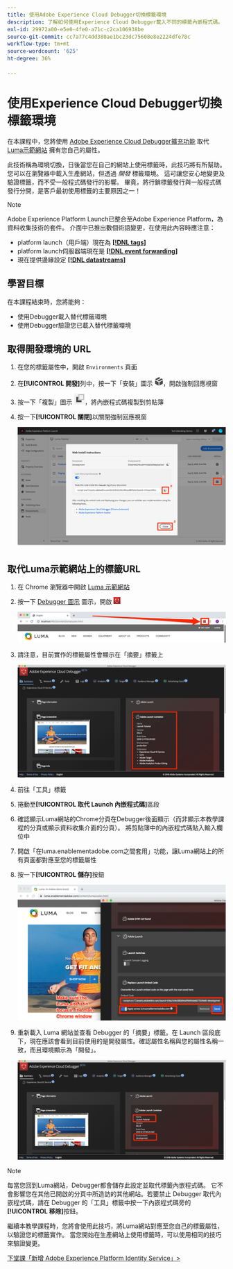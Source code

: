 ```yaml
---
title: 使用Adobe Experience Cloud Debugger切換標籤環境
description: 了解如何使用Experience Cloud Debugger載入不同的標籤內嵌程式碼。 本課程屬於「在網站中實作Experience Cloud」教學課程的一部分。
exl-id: 29972a00-e5e0-4fe0-a71c-c2ca106938be
source-git-commit: cc7a77c4dd380ae1bc23dc75608e8e2224dfe78c
workflow-type: tm+mt
source-wordcount: '625'
ht-degree: 36%

---
```


# 使用Experience Cloud Debugger切換標籤環境

在本課程中，您將使用 [Adobe Experience Cloud Debugger擴充功能](https://chrome.google.com/webstore/detail/adobe-experience-cloud-de/ocdmogmohccmeicdhlhhgepeaijenapj) 取代 [Luma示範網站](https://luma.enablementadobe.com/content/luma/us/en.html) 擁有您自己的屬性。

此技術稱為環境切換，日後當您在自己的網站上使用標籤時，此技巧將有所幫助。 您可以在瀏覽器中載入生產網站，但透過 *開發* 標籤環境。 這可讓您安心地變更及驗證標籤，而不受一般程式碼發行的影響。  畢竟，將行銷標籤發行與一般程式碼發行分開，是客戶最初使用標籤的主要原因之一！

>[!NOTE]
>
>Adobe Experience Platform Launch已整合至Adobe Experience Platform，為資料收集技術的套件。 介面中已推出數個術語變更，在使用此內容時應注意：
>
> * platform launch（用戶端）現在為 **[[!DNL tags]](https://experienceleague.adobe.com/docs/experience-platform/tags/home.html)**
> * platform launch伺服器端現在是 **[[!DNL event forwarding]](https://experienceleague.adobe.com/docs/experience-platform/tags/event-forwarding/overview.html)**
> * 現在提供邊緣設定 **[[!DNL datastreams]](https://experienceleague.adobe.com/docs/experience-platform/edge/fundamentals/datastreams.html)**


## 學習目標

在本課程結束時，您將能夠：

* 使用Debugger載入替代標籤環境
* 使用Debugger驗證您已載入替代標籤環境

## 取得開發環境的 URL

1. 在您的標籤屬性中，開啟 `Environments` 頁面

1. 在&#x200B;**[!UICONTROL 開發]**&#x200B;列中，按一下「安裝」圖示 ![「安裝」圖示](images/launch-installIcon.png)，開啟強制回應視窗

1. 按一下「複製」圖示 ![「複製」圖示](images/launch-copyIcon.png)，將內嵌程式碼複製到剪貼簿

1. 按一下&#x200B;**[!UICONTROL 關閉]**&#x200B;以關閉強制回應視窗

   ![「安裝」圖示](images/launch-copyInstallCode.png)

## 取代Luma示範網站上的標籤URL

1. 在 Chrome 瀏覽器中開啟 [Luma 示範網站](https://luma.enablementadobe.com/content/luma/us/en.html)

1. 按一下 [Debugger 圖示](https://chrome.google.com/webstore/detail/adobe-experience-cloud-de/ocdmogmohccmeicdhlhhgepeaijenapj) 圖示，開啟 ![Experience Cloud Debugger 擴充功能](images/icon-debugger.png)

   ![按一下 Experience Cloud Debugger 圖示](images/switchEnvironments-openDebugger.png)

1. 請注意，目前實作的標籤屬性會顯示在「摘要」標籤上

   ![Debugger中顯示的標籤環境](images/switchEnvironments-debuggerOnWeRetail-prod.png)

1. 前往「工具」標籤
1. 捲動至&#x200B;**[!UICONTROL 取代 Launch 內嵌程式碼]**&#x200B;區段
1. 確認顯示Luma網站的Chrome分頁在Debugger後面顯示（而非顯示本教學課程的分頁或顯示資料收集介面的分頁）。  將剪貼簿中的內嵌程式碼貼入輸入欄位中
1. 開啟「在luma.enablementadobe.com之間套用」功能，讓Luma網站上的所有頁面都對應至您的標籤屬性
1. 按一下&#x200B;**[!UICONTROL 儲存]**&#x200B;按鈕

   ![Debugger中顯示的標籤環境](images/switchEnvironments-debugger-save.png)

1. 重新載入 Luma 網站並查看 Debugger 的「摘要」標籤。在 Launch 區段底下，現在應該會看到目前使用的是開發屬性。確認屬性名稱與您的屬性名稱一致，而且環境顯示為「開發」。

   ![Debugger中顯示的標籤環境](images/switchEnvironments-debuggerOnWeRetail.png)

>[!NOTE]
>
>每當您回到Luma網站，Debugger都會儲存此設定並取代標籤內嵌程式碼。 它不會影響您在其他已開啟的分頁中所造訪的其他網站。若要禁止 Debugger 取代內嵌程式碼，請在 Debugger 的「工具」標籤中按一下內嵌程式碼旁的&#x200B;**[!UICONTROL 移除]**&#x200B;按鈕。

繼續本教學課程時，您將會使用此技巧，將Luma網站對應至您自己的標籤屬性，以驗證您的標籤實作。 當您開始在生產網站上使用標籤時，可以使用相同的技巧來驗證變更。

[下堂課「新增 Adobe Experience Platform Identity Service」>](id-service.md)
